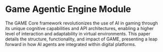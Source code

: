 # Game Agentic Engine Module
The GAME Core framework revolutionizes the use of AI in gaming through its unique cognitive capabilities and API architectures, enabling a higher level of interaction and adaptability in virtual environments. This paper details the structure, functionality, and impact of GAME, presenting a leap forward in how AI agents are integrated within digital platforms.
